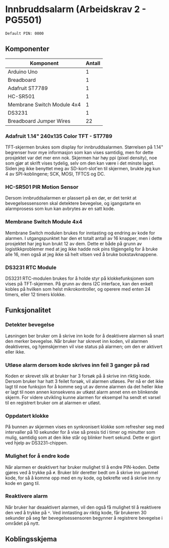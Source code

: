 # Innbruddsalarm (Arbeidskrav 2 - PG5501)
`Default PIN: 0000`

## Komponenter
| Komponent | Antall |
| ----------- | ----------- |
| Arduino Uno | 1 |
| Breadboard | 1 |
| Adafruit ST7789 | 1 |
| HC-SR501 | 1 |
| Membrane Switch Module 4x4 | 1 |
| DS3231 | 1 |
| Breadboard Jumper Wires | 22 |

### Adafruit 1.14" 240x135 Color TFT - ST7789
TFT-skjermen brukes som display for innbruddsalarmen. Størrelsen på 1.14" begrenser hvor mye informasjon som kan vises samtidig, men for dette prosjektet var det mer enn nok. Skjermen har høy ppi (pixel density), noe som gjør at skrift vises tydelig, selv om den kan være i det minste laget. Siden jeg ikke benyttet meg av SD-kort-slot'en til skjermen, brukte jeg kun 4 av SPI-koblingene; SCK, MOSI, TFTCS og DC. 

### HC-SR501 PIR Motion Sensor
Dersom innbruddsalarmen er plassert på en dør, er det tenkt at bevegelsessensoren skal detektere bevegelse, og igangstarte en alarmprosess som kun kan avbrytes av en satt kode. 

### Membrane Switch Module 4x4
Membrane Switch modulen brukes for inntasting og endring av kode for alarmen. I utgangspunktet har den et totalt antall av 16 knapper, men i dette prosjektet har jeg kun brukt 12 av dem. Dette er både på grunn av logistikkproblemer med at jeg ikke hadde nok pins tilgjengelig for å bruke alle 16, men også at jeg ikke så helt vitsen ved å bruke bokstavknappene. 

### DS3231 RTC Module
DS3231 RTC-modulen brukes for å holde styr på klokkefunksjonen som vises på TFT-skjermen. På grunn av dens I2C interface, kan den enkelt kobles på hvilken som helst mikrokontroller, og operere med enten 24 timers, eller 12 timers klokke. 

## Funksjonalitet
### Detekter bevegelse
Løsningen ber bruker om å skrive inn kode for å deaktivere alarmen så snart den merker bevegelse. Når bruker har skrevet inn koden, vil alarmen deaktiveres, og hjemskjermen vil vise status på alarmen; om den er aktivert eller ikke. 

### Utløse alarm dersom kode skrives inn feil 3 ganger på rad
Koden er skrevet slik at bruker har 3 forsøk på å skrive inn riktig kode. Dersom bruker har hatt 3 feilet forsøk, vil alarmen utløses. Per nå er det ikke lagt til noe funksjon for å komme seg ut av denne alarmen da det heller ikke er lagt til noen annen konsekvens av utkøst alarm annet enn en blinkende skjerm. For videre utvikling kunne alarmen for eksempel ha sendt et varsel til en registrert bruker om at alarmen er utløst. 

### Oppdatert klokke
På bunnen av skjermen vises en synkronisert klokke som refresher seg med intervaller på 10 sekunder for å vise så presis tid i timer og minutter som mulig, samtidig som at den ikke står og blinker hvert sekund. Dette er gjort ved hjelp av DS3231-chippen. 

### Mulighet for å endre kode
Når alarmen er deaktivert har bruker mulighet til å endre PIN-koden. Dette gjøres ved å trykke på `#`. Bruker blir deretter bedt om å skrive inn gammel kode, for så å komme opp med en ny kode, og bekrefte ved å skrive inn ny kode en gang til. 

### Reaktivere alarm 
Når bruker har deaaktivert alarmen, vil den også få mulighet til å reaktivere den ved å trykke på `*`. Ved inntasting av riktig kode, får brukeren 30 sekunder på seg før bevegelsessensoren begynner å registrere bevegelse i området på nytt. 


## Koblingsskjema

